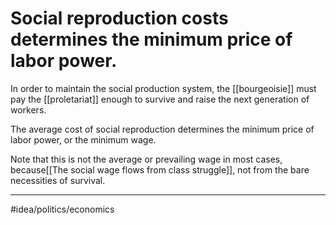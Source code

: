 # Social reproduction costs determines the minimum price of labor power.
In order to maintain the social production system, the [[bourgeoisie]] must pay the [[proletariat]] enough to survive and raise the next generation of workers. 

The average cost of social reproduction determines the minimum price of labor power, or the minimum wage. 

Note that this is not the average or prevailing wage in most cases, because[[The social wage flows from class struggle]], not from the bare necessities of survival. 

---
#idea/politics/economics 